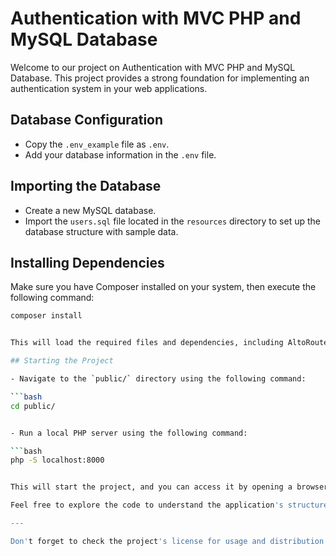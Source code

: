 # Authentication with MVC PHP and MySQL Database

Welcome to our project on Authentication with MVC PHP and MySQL Database. This project provides a strong foundation for implementing an authentication system in your web applications.

## Database Configuration

- Copy the `.env_example` file as `.env`.
- Add your database information in the `.env` file.

## Importing the Database

- Create a new MySQL database.
- Import the `users.sql` file located in the `resources` directory to set up the database structure with sample data.

## Installing Dependencies

Make sure you have Composer installed on your system, then execute the following command:

```bash
composer install


This will load the required files and dependencies, including AltoRouter specified in the `composer.json` file.

## Starting the Project

- Navigate to the `public/` directory using the following command:

```bash
cd public/


- Run a local PHP server using the following command:

```bash
php -S localhost:8000


This will start the project, and you can access it by opening a browser and visiting the URL `http://localhost:8000`.

Feel free to explore the code to understand the application's structure and functionality.

---

Don't forget to check the project's license for usage and distribution terms.
